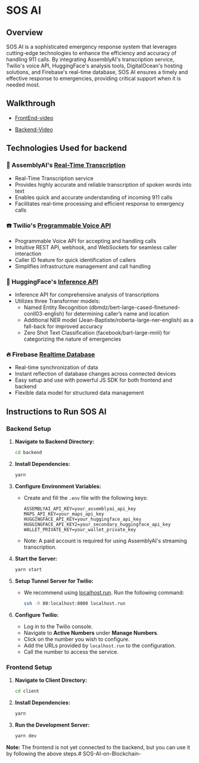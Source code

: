 
 
# SOS AI

## Overview

SOS AI is a sophisticated emergency response system that leverages cutting-edge technologies to enhance the efficiency and accuracy of handling 911 calls. By integrating AssemblyAI's transcription service, Twilio's voice API, HuggingFace's analysis tools, DigitalOcean's hosting solutions, and Firebase's real-time database, SOS AI ensures a timely and effective response to emergencies, providing critical support when it is needed most.

## Walkthrough 

- [FrontEnd-video](https://youtu.be/tP7V9_xB8JI)

- [Backend-Video](https://youtu.be/jCalG0fj0bE)

## Technologies Used for backend

### 🧠 AssemblyAI's [Real-Time Transcription](https://www.assemblyai.com/docs/walkthroughs#realtime-streaming-transcription)
- Real-Time Transcription service
- Provides highly accurate and reliable transcription of spoken words into text
- Enables quick and accurate understanding of incoming 911 calls
- Facilitates real-time processing and efficient response to emergency calls

### ☎️ Twilio's [Programmable Voice API](https://www.twilio.com/docs/voice)
- Programmable Voice API for accepting and handling calls
- Intuitive REST API, webhook, and WebSockets for seamless caller interaction
- Caller ID feature for quick identification of callers
- Simplifies infrastructure management and call handling

### 🤗 HuggingFace's [Inference API](https://huggingface.co/inference-api)
- Inference API for comprehensive analysis of transcriptions
- Utilizes three Transformer models:
  - Named Entity Recognition (dbmdz/bert-large-cased-finetuned-conll03-english) for determining caller’s name and location
  - Additional NER model (Jean-Baptiste/roberta-large-ner-english) as a fall-back for improved accuracy
  - Zero Shot Text Classification (facebook/bart-large-mnli) for categorizing the nature of emergencies

### 🔥 Firebase [Realtime Database](https://firebase.google.com/docs/database)

- Real-time synchronization of data
- Instant reflection of database changes across connected devices
- Easy setup and use with powerful JS SDK for both frontend and backend
- Flexible data model for structured data management

## Instructions to Run SOS AI

### Backend Setup

1. **Navigate to Backend Directory:**
   ```sh
   cd backend
   ```

2. **Install Dependencies:**
   ```sh
   yarn
   ```

3. **Configure Environment Variables:**
   - Create and fill the `.env` file with the following keys:
     ```
     ASSEMBLYAI_API_KEY=your_assemblyai_api_key
     MAPS_API_KEY=your_maps_api_key
     HUGGINGFACE_API_KEY=your_huggingface_api_key
     HUGGINGFACE_API_KEY2=your_secondary_huggingface_api_key
     WALLET_PRIVATE_KEY=your_wallet_private_key
     ```
   - Note: A paid account is required for using AssemblyAI's streaming transcription.

4. **Start the Server:**
   ```sh
   yarn start
   ```

5. **Setup Tunnel Server for Twilio:**
   - We recommend using [localhost.run](https://localhost.run). Run the following command:
     ```sh
     ssh -R 80:localhost:8080 localhost.run
     ```

6. **Configure Twilio:**
   - Log in to the Twilio console.
   - Navigate to **Active Numbers** under **Manage Numbers**.
   - Click on the number you wish to configure.
   - Add the URLs provided by `localhost.run` to the configuration.
   - Call the number to access the service.

### Frontend Setup

1. **Navigate to Client Directory:**
   ```sh
   cd client
   ```

2. **Install Dependencies:**
   ```sh
   yarn
   ```

3. **Run the Development Server:**
   ```sh
   yarn dev
   ```

**Note:** The frontend is not yet connected to the backend, but you can use it by following the above steps.#   S O S - A I - o n - B l o c k c h a i n -  
 